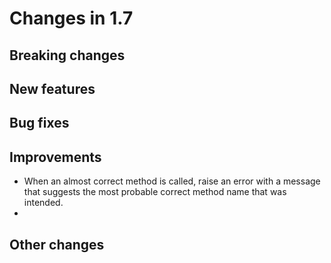 # Changes in 1.7


## Breaking changes


## New features


## Bug fixes


## Improvements

* When an almost correct method is called, raise an error with a message that suggests the most probable correct method name that was intended.
* 


## Other changes
